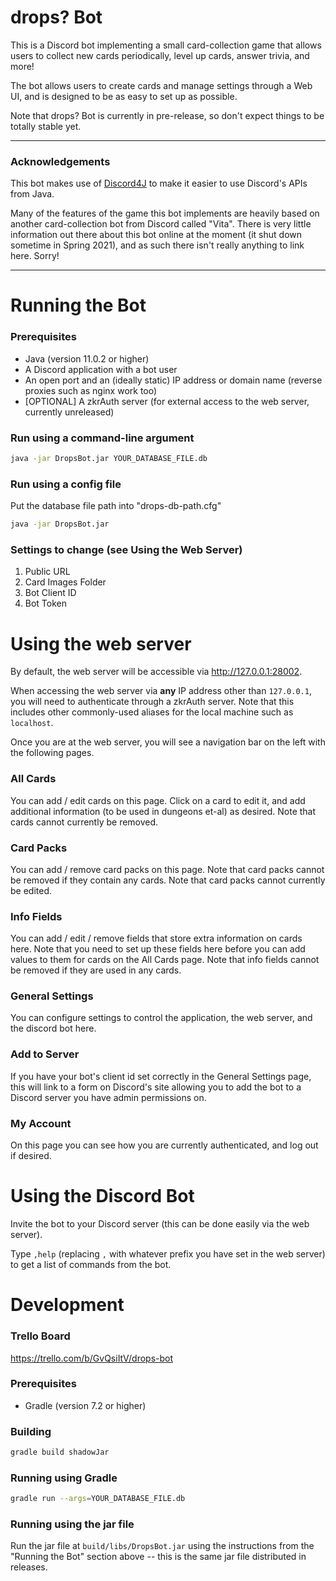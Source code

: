 # drops? Bot

This is a Discord bot implementing a small card-collection game that allows users to collect new cards periodically, level up cards, answer trivia, and more!

The bot allows users to create cards and manage settings through a Web UI, and is designed to be as easy to set up as possible.

Note that drops? Bot is currently in pre-release, so don't expect things to be totally stable yet.

----

### Acknowledgements

This bot makes use of [Discord4J](https://github.com/Discord4J/Discord4J) to make it easier to use Discord's APIs from Java.

Many of the features of the game this bot implements are heavily based on another card-collection bot from Discord called "Vita". There is very little information out there about this bot online at the moment (it shut down sometime in Spring 2021), and as such there isn't really anything to link here. Sorry!

----

# Running the Bot

### Prerequisites
- Java (version 11.0.2 or higher)
- A Discord application with a bot user
- An open port and an (ideally static) IP address or domain name (reverse proxies such as nginx work too)
- [OPTIONAL] A zkrAuth server (for external access to the web server, currently unreleased)

### Run using a command-line argument
```bash
java -jar DropsBot.jar YOUR_DATABASE_FILE.db
```

### Run using a config file
Put the database file path into "drops-db-path.cfg"
```bash
java -jar DropsBot.jar
```

### Settings to change (see Using the Web Server)
1. Public URL
2. Card Images Folder
3. Bot Client ID
4. Bot Token

# Using the web server
By default, the web server will be accessible via http://127.0.0.1:28002.

When accessing the web server via **any** IP address other than `127.0.0.1`, you will need to authenticate through a zkrAuth server. Note that this includes other commonly-used aliases for the local machine such as `localhost`.

Once you are at the web server, you will see a navigation bar on the left with the following pages.

### All Cards
You can add / edit cards on this page.
Click on a card to edit it, and add additional information (to be used in dungeons et-al) as desired.
Note that cards cannot currently be removed.
### Card Packs
You can add / remove card packs on this page.
Note that card packs cannot be removed if they contain any cards.
Note that card packs cannot currently be edited.
### Info Fields
You can add / edit / remove fields that store extra information on cards here.
Note that you need to set up these fields here before you can add values to them for cards on the All Cards page.
Note that info fields cannot be removed if they are used in any cards.
### General Settings
You can configure settings to control the application, the web server, and the discord bot here.
### Add to Server
If you have your bot's client id set correctly in the General Settings page, this will link to a form on Discord's site allowing you to add the bot to a Discord server you have admin permissions on.
### My Account
On this page you can see how you are currently authenticated, and log out if desired.

# Using the Discord Bot
Invite the bot to your Discord server (this can be done easily via the web server).

Type `,help` (replacing `,` with whatever prefix you have set in the web server) to get a list of commands from the bot.

# Development

### Trello Board
https://trello.com/b/GvQsiItV/drops-bot

### Prerequisites
- Gradle (version 7.2 or higher)

### Building
```bash
gradle build shadowJar
```

### Running using Gradle
```bash
gradle run --args=YOUR_DATABASE_FILE.db
```

### Running using the jar file
Run the jar file at `build/libs/DropsBot.jar` using the instructions from the "Running the Bot" section above -- this is the same jar file distributed in releases.

